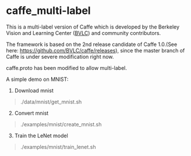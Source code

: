 # caffe_multi-label
This is a multi-label version of Caffe which is developed by the Berkeley Vision and Learning Center ([BVLC](http://bvlc.eecs.berkeley.edu)) and community contributors.

The framework is based on the 2nd release candidate of Caffe 1.0.(See here: https://github.com/BVLC/caffe/releases), since the master branch of Caffe is under severe modification right now.

caffe.proto has been modified to allow multi-label.

A simple demo on MNIST:
1. Download mnist
 > ./data/mnist/get_mnist.sh
2. Convert mnist
 > ./examples/mnist/create_mnist.sh
3. Train the LeNet model
 > ./examples/mnist/train_lenet.sh
